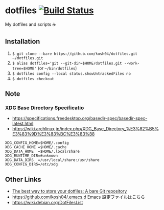 # dotfiles [![Build Status](https://travis-ci.com/kosh04/dotfiles.svg?token=dfMzF3xay83G8zNxrhrj&branch=master)](https://travis-ci.com/kosh04/dotfiles)

My dotfiles and scripts ☕

## Installation

1. `$ git clone --bare https://github.com/kosh04/dotfiles.git ~/dotfiles.git`
2. `$ alias dotfiles='git --git-dir=$HOME/dotfiles.git --work-tree=$HOME'` (or `~/bin/dotfiles`)
3. `$ dotfiles config --local status.showUntrackedFiles no`
4. `$ dotfiles checkout`

## Note

### XDG Base Directory Specificatio

- https://specifications.freedesktop.org/basedir-spec/basedir-spec-latest.html
- https://wiki.archlinux.jp/index.php/XDG_Base_Directory_%E3%82%B5%E3%83%9D%E3%83%BC%E3%83%88

```
XDG_CONFIG_HOME=$HOME/.config
XDG_CACHE_HOME =$HOME/.cache
XDG_DATA_HOME  =$HOME/.local/share
XDG_RUNTIME_DIR=#unknown
XDG_DATA_DIRS  =/usr/local/share:/usr/share
XDG_CONFIG_DIRS=/etc/xdg
```

## Other Links

- [The best way to store your dotfiles: A bare Git repository](https://ja.atlassian.com/git/tutorials/dotfiles)
- https://github.com/kosh04/.emacs.d Emacs 設定ファイルはこちら
- https://wiki.debian.org/DotFilesList
